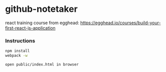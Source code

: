 # github-notetaker
react training course from egghead: https://egghead.io/courses/build-your-first-react-js-application


### Instructions

```bash
npm install
webpack -w

open public/index.html in browser
```
